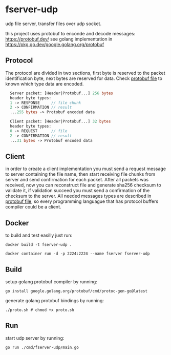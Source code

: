 # fserver-udp
udp file server, transfer files over udp socket.

this project uses protobuf to enconde and decode messages: https://protobuf.dev/
see golang implementation in https://pkg.go.dev/google.golang.org/protobuf

## Protocol

The protocol are divided in two sections, first byte is reserved to the packet identification byte, next bytes are reserved for data.
Check [protobuf file](./messages.proto) to known which type data are encoded.
```protobuf
  Server packet: [Header|Protobuf...] 256 bytes
  header byte types:
  1 -> RESPONSE     // file chunk
  2 -> CONFIRMATION // result
  ...255 bytes -> Protobuf encoded data

  Client packet: [Header|Protobuf...] 32 bytes
  header byte types:
  0 -> REQUEST      // file
  2 -> CONFIRMATION // result
  ...31 bytes -> Protobuf encoded data
```

## Client
in order to create a client implementation you must send a request message to server containing the file name, then 
start receiving file chunks from server and send confirmation for each packet. After all packets was received, 
now you can reconstruct file and generate sha256 checksum to validate it, if validation succeed you must send
a confirmation of the checksum to the server. All needed messages types are described in [protobuf file](./messages.proto),
so every programming languague that has protocol buffers compiler could be a client.

## Docker
to build and test easilly just run:
```shell
docker build -t fserver-udp .
```
```shell
docker container run -d -p 2224:2224 --name fserver fserver-udp
```

## Build
setup golang protobuf compiler by running:
```shell
go install google.golang.org/protobuf/cmd/protoc-gen-go@latest
```

generate golang protobuf bindings by running:
```shell
./proto.sh # chmod +x proto.sh
```

## Run
start udp server by running:
```shell
go run ./cmd/fserver-udp/main.go
```

